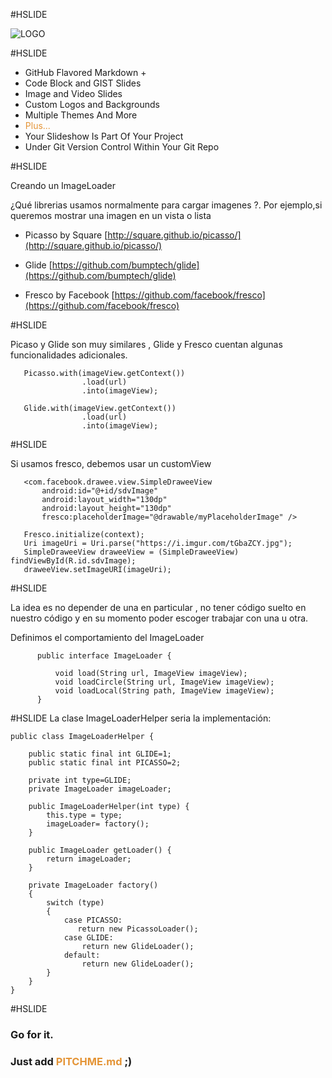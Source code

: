#HSLIDE
<!-- .slide: data-autoslide="10000" -->

![LOGO](https://d1z75bzl1vljy2.cloudfront.net/img/gp-logo.png)

#HSLIDE

- GitHub Flavored Markdown +
- Code Block and GIST Slides
- Image and Video Slides
- Custom Logos and Backgrounds
- Multiple Themes And More
- <span style="color: #e49436">Plus...</span>
- Your Slideshow Is Part Of Your Project
- Under Git Version Control Within Your Git Repo

#HSLIDE

 Creando un ImageLoader 

¿Qué librerias usamos normalmente para cargar imagenes ?. Por ejemplo,si queremos mostrar una imagen en un vista o lista 

- Picasso by Square [http://square.github.io/picasso/](http://square.github.io/picasso/)

- Glide [https://github.com/bumptech/glide](https://github.com/bumptech/glide)

- Fresco by Facebook [https://github.com/facebook/fresco](https://github.com/facebook/fresco)

#HSLIDE

Picaso y Glide son muy similares , Glide y Fresco cuentan algunas  funcionalidades adicionales.

```
   Picasso.with(imageView.getContext())
                .load(url)
                .into(imageView);
```

```
   Glide.with(imageView.getContext())
                .load(url)
                .into(imageView);
```

#HSLIDE

Si usamos fresco, debemos usar un customView
```
   <com.facebook.drawee.view.SimpleDraweeView
       android:id="@+id/sdvImage"
       android:layout_width="130dp"
       android:layout_height="130dp"
       fresco:placeholderImage="@drawable/myPlaceholderImage" />
```

```
   Fresco.initialize(context);
   Uri imageUri = Uri.parse("https://i.imgur.com/tGbaZCY.jpg");
   SimpleDraweeView draweeView = (SimpleDraweeView) findViewById(R.id.sdvImage);
   draweeView.setImageURI(imageUri);
```

#HSLIDE

La idea es no depender de una en particular , no tener código suelto en nuestro código y en su momento poder escoger trabajar con una u otra.

Definimos el comportamiento del ImageLoader

```
      public interface ImageLoader {

          void load(String url, ImageView imageView);
          void loadCircle(String url, ImageView imageView);
          void loadLocal(String path, ImageView imageView);
      }
```

#HSLIDE
 La clase ImageLoaderHelper seria la implementación:
 
```
public class ImageLoaderHelper {

    public static final int GLIDE=1;
    public static final int PICASSO=2;

    private int type=GLIDE;
    private ImageLoader imageLoader;

    public ImageLoaderHelper(int type) {
        this.type = type;
        imageLoader= factory();
    }

    public ImageLoader getLoader() {
        return imageLoader;
    }

    private ImageLoader factory()
    {
        switch (type)
        {
            case PICASSO:
               return new PicassoLoader();
            case GLIDE:
                return new GlideLoader();
            default:
                return new GlideLoader();
        }
    }
}
```

#HSLIDE
<!-- .slide: data-autoslide="8000" -->

### Go for it.
### Just add <span style="color: #e49436; text-transform: none">PITCHME.md</span> ;)
